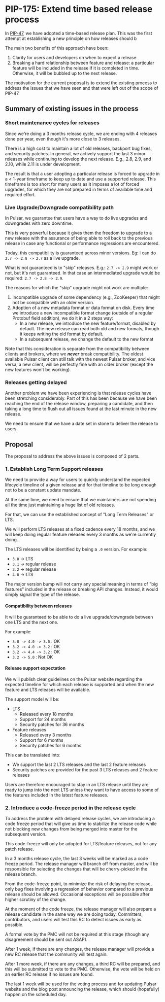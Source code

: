 # PIP-175: Extend time based release process

In [PIP-47](pip-47.md), we have adopted a time-based release plan. This was the first attempt at establishing a new principle on how releases should b

The main two benefits of this approach have been:

 1. Clarity for users and developers on when to expect a release
 2. Breaking a hard relationship between feature and release: a particular feature will be included in the release if it is completed in time. Otherwise, it will be bubbled up to the next release.

The motivation for the current proposal is to extend the existing process to address the issues that we have seen and that were left out of the scope of PIP-47.

## Summary of existing issues in the process

### Short maintenance cycles for releases

Since we're doing a 3 months release cycle, we are ending with 4 releases done per year, even though it's more close to 3 releases.

There is a high cost to maintain a lot of old releases, backport bug fixes, and security patches. In general, we actively support the last 3 minor releases while continuing to develop the next release. E.g., 2.8, 2.9, and 2.10, while 2.11 is under development.

The result is that a user adopting a particular release is forced to upgrade in a < 1-year timeframe to keep up to date and use a supported release. This timeframe is too short for many users as it imposes a lot of forced upgrades, for which they are not prepared in terms of available time and required effort.

### Live Upgrade/Downgrade compatibility path

In Pulsar, we guarantee that users have a way to do live upgrades and downgrades with zero downtime.

This is very powerful because it gives them the freedom to upgrade to a new release with the assurance of being able to roll back to the previous release in case any functional or performance regressions are encountered.

Today, this compatibility is guaranteed across minor versions. Eg: I can do  `2.7 -> 2.8 -> 2.7` as a live upgrade.

What is not guaranteed is to "skip" releases. E.g.: `2.7 -> 2.9` might work or not, but it's not guaranteed. In that case an intermediated upgrade would be required: `2.7 -> 2.8 -> 2.9`.

The reasons for which the "skip" upgrade might not work are multiple:
  1. Incompatible upgrade of some dependency (e.g., ZooKeeper) that might not be compatible with an older version.
  2. Adoption of a new metadata format or data format on disk.
     Every time we introduce a new incompatible format change (outside of a regular Protobuf field addition), we do it in a 2 steps way:
      - In a new release, we introduce the new feature/format, disabled by default. The new release can read both old and new formats, though it keeps writing the old format by default.
      - In a subsequent release, we change the default to the new format

Note that this consideration is separate from the compatibility between clients and brokers, where we ***never*** break compatibility. The oldest available Pulsar client can still talk with the newest Pulsar broker, and vice versa, a new client, will be perfectly fine with an older broker (except the new features won't be working).

### Releases getting delayed

Another problem we have been experiencing is that release cycles have been stretching considerably. Part of this has been because we have been reaching the end of the release window, preparing a candidate, and then taking a long time to flush out all issues found at the last minute in the new release.

We need to ensure that we have a date set in stone to deliver the release to users.

## Proposal

The proposal to address the above issues is composed of 2 parts.

### 1. Establish Long Term Support releases

We need to provide a way for users to quickly understand the expected lifecycle timeline of a given release and for that timeline to be long enough not to be a constant update mandate.

At the same time, we need to ensure that we maintainers are not spending all the time just maintaining a huge list of old releases.

For that, we can use the established concept of "Long Term Releases" or LTS.

We will perform LTS releases at a fixed cadence every 18 months, and we will keep doing regular feature releases every 3 months as we're currently doing.

The LTS releases will be identified by being a `.0` version. For example:
 * `3.0` -> LTS
 * `3.1` -> regular release
 * `3.2` -> regular release
 * `4.0` -> LTS

The major version bump will not carry any special meaning in terms of "big features" included in the release or breaking API changes. Instead, it would simply signal the type of the release.

#### Compatibility between releases

It will be guaranteed to be able to do a live upgrade/downgrade between one LTS and the next one.

For example:

 * `3.0 -> 4.0 -> 3.0` : OK
 * `3.2 -> 4.0 -> 3.2` : OK
 * `3.2 -> 4.4 -> 3.2` : OK
 * `3.2 -> 5.0` : Not OK

#### Release support expectation

We will publish clear guidelines on the Pulsar website regarding the expected timeline for which each release is supported and when the new feature and LTS releases will be available.

The support model will be:

 * LTS
   * Released every 18 months
   * Support for 24 months
   * Security patches for 36 months
 * Feature releases
   * Released every 3 months
   * Support for 6 months
   * Security patches for 6 months

This can be translated into:
   * We support the last 2 LTS releases and the last 2 feature releases
   * Security patches are provided for the past 3 LTS releases and 2 feature releases

Users are therefore encouraged to stay in an LTS release until they are ready to jump into the next LTS unless they want to have access to some of the features included in the latest feature releases.

### 2. Introduce a code-freeze period in the release cycle

To address the problem with delayed release cycles, we are introducing a code freeze period that will give us time to stabilize the release code while not blocking new changes from being merged into master for the subsequent version.

This code-freeze will only be adopted for LTS/feature releases, not for any patch release.

In a 3 months release cycle, the last 3 weeks will be marked as a code freeze period. The release manager will branch off from master, and will be responsible for selecting the changes that will be cherry-picked in the release branch.

From the code-freeze point, to minimize the risk of delaying the release, only bug fixes involving a regression of behavior compared to a previous release should be allowed. Occasional exceptions will be possible after higher scrutiny of the change.

At the moment of the code freeze, the release manager will also prepare a release candidate in the same way we are doing today. Committers, contributors, and users will test this RC to detect issues as early as possible.

A formal vote by the PMC will not be required at this stage (though any disagreement should be sent out ASAP).

After 1 week, if there are any changes, the release manager will provide a new RC release that the community will test again.

After 1 more week, if there are any changes, a third RC will be prepared, and this will be submitted to vote to the PMC. Otherwise, the vote will be held on an earlier RC release if no issues are found.

The last 1 week will be used for the voting process and for updating Pulsar website and the blog post announcing the release, which should (hopefully) happen on the scheduled day.
